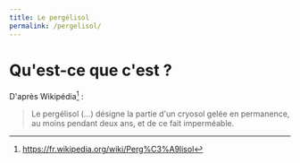 ```yaml
---
title: Le pergélisol
permalink: /pergelisol/
---
```


# Qu'est-ce que c'est ?

D'après Wikipédia[^wikipedia] :

> Le pergélisol (...) désigne la partie d'un cryosol gelée en permanence, au moins pendant deux ans, et de ce fait imperméable.

[^wikipedia]: https://fr.wikipedia.org/wiki/Perg%C3%A9lisol